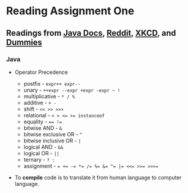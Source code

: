 # Reading Assignment One

## Readings from [Java Docs](https://docs.oracle.com/javase/tutorial/java/nutsandbolts/index.html), [Reddit](https://www.reddit.com/r/explainlikeimfive/comments/233dq5/eli5_what_does_it_mean_to_compile_code/), [XKCD](https://xkcd.com/303/), and [Dummies](https://www.dummies.com/programming/java/making-sense-of-javas-api-documentation/)

### Java

- Operator Precedence
  - postfix - `expr++ expr--`
  - unary - `++expr --expr +expr -expr ~ !`
  - multiplicative - `* / %`
  - additive - `+ -`
  - shift - `<< >> >>>`
  - relational - `< > <= >= instanceof`
  - equality - `== !=`
  - bitwise AND - `&`
  - bitwise exclusive OR - `^`
  - bitwise inclusive OR - `|`
  - logical AND - `&&`
  - logical OR - `||`
  - ternary - `? :`
  - assignment - `= += -= *= /= %= &= ^= |= <<= >>= >>>=`

- To **compile** code is to translate it from human language to computer language.

